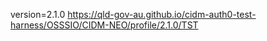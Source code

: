 version=2.1.0
https://qld-gov-au.github.io/cidm-auth0-test-harness/OSSSIO/CIDM-NEO/profile/2.1.0/TST
